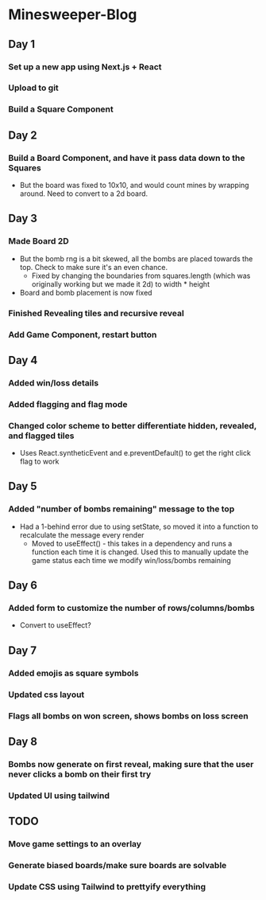 # Minesweeper-Blog

## Day 1

### Set up a new app using Next.js + React

### Upload to git

### Build a Square Component

## Day 2

### Build a Board Component, and have it pass data down to the Squares

  * But the board was fixed to 10x10, and would count mines by wrapping around. Need to convert to a 2d board.

## Day 3

### Made Board 2D

  * But the bomb rng is a bit skewed, all the bombs are placed towards the top. Check to make sure it's an even chance.
    * Fixed by changing the boundaries from squares.length (which was originally working but we made it 2d) to width * height
  * Board and bomb placement is now fixed

### Finished Revealing tiles and recursive reveal


### Add Game Component, restart button

## Day 4

### Added win/loss details

### Added flagging and flag mode

### Changed color scheme to better differentiate hidden, revealed, and flagged tiles

  * Uses React.syntheticEvent and e.preventDefault() to get the right click flag to work


## Day 5

### Added "number of bombs remaining" message to the top

  * Had a 1-behind error due to using setState, so moved it into a function to recalculate the message every render
    * Moved to useEffect() - this takes in a dependency and runs a function each time it is changed. Used this to manually update the game status each time we modify win/loss/bombs remaining


## Day 6

### Added form to customize the number of rows/columns/bombs

  * Convert to useEffect?

## Day 7

### Added emojis as square symbols

### Updated css layout

### Flags all bombs on won screen, shows bombs on loss screen

## Day 8

### Bombs now generate on first reveal, making sure that the user never clicks a bomb on their first try

### Updated UI using tailwind


## TODO

### Move game settings to an overlay

### Generate biased boards/make sure boards are solvable

### Update CSS using Tailwind to prettyify everything